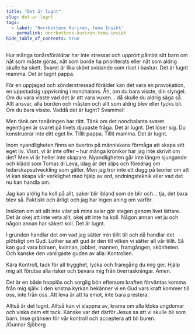 ```yaml
---
title: "Det är lugnt"
slug: det-ar-lugnt
tags:
  - label: 'Norrbottens Kuriren, tema Insikt'
    permalink: norrbottens-kuriren-tema-insikt
hide_table_of_contents: true
---
```

Hur många tonårsföräldrar har inte stressat och upprört påmint sitt barn om nåt som måste göras, nåt som borde ha prioriterats eller nåt som aldrig skulle ha skett. Svaret är lika skönt svidande som riset i bastun. Det är lugnt mamma. Det är lugnt pappa.

<!--truncate-->

För en uppjagad och sönderstressad förälder kan det vara en provokation, en uppstudsig uppvisning i nonchalans. Åh, om du bara visste, din slyngel. Om du vara visste vad det är att vara vuxen… då skulle du aldrig säga så. Allt ansvar, alla borden och måsten och allt som aldrig blev eller tycks bli. Om du bara visste. Vaddå det är lugnt? Svammel!

Men tänk om tonåringen har rätt. Tänk om det nonchalanta svaret egentligen är svaret på livets djupaste fråga. Det är lugnt. Det löser sig. Du konstruerar inte ditt eget liv. Tillit pappa. Tillit mamma. Det är lugnt.

Inom nyandligheten finns en övertro på människans förmåga att skapa sitt eget liv. Visst, vi är inte offer – hur många krönikor har jag inte skrivit om det? Men vi är heller inte skapare. Nyandligheten går inte längre sjungande och klädd som Tomas di Leva, idag är det slips och föredrag om ledarskapsutveckling som gäller. Men jag tror inte ett dugg på teorier om att vi kan skapa vår verklighet med hjälp av ord, andningsteknik eller vad det nu kan handla om. 

Jag kan aldrig ha koll på allt, saker blir ibland som de blir och… tja, det bara blev så. Faktiskt och ärligt och jag har ingen aning om varför.

Insikten om att allt inte vilar på mina axlar gör stegen genom livet lättare. Det är okej att inte veta allt, okej att inte ha koll. Någon annan vet ju och någon annan har säkert koll. Det är lugnt.

I grunden handlar det om vad jag sätter min tillit till och då handlar det plötsligt om Gud. Luther sa att gud är den till vilken vi sätter all vår tillit. Så kan gud vara börsen, kvinnan, jobbet, mannen, framgången, skönheten. Och kanske den vanligaste guden av alla: Kontrollen. 

Kära Kontroll, tack för all trygghet, lycka och framgång du mig ger. Hjälp mig att förutse alla risker och bevara mig från överraskningar. Amen. 

Det är en både hopplös och sorglig bön eftersom kraften förväntas komma från mig själv. I den kristna kyrkan bekänner vi en Gud vars kraft kommer till oss, inte från oss. Att leva är att ta emot, inte bara prestera.

Alltså är det lugnt. Alltså kan vi slappna av, krama om alla kloka ungdomar och viska dem ett tack. Kanske var det därför Jesus sa att vi skulle bli som barn. Inse gränsen för vår kontroll och acceptera att bli buren.  
/Gunnar Sjöberg

